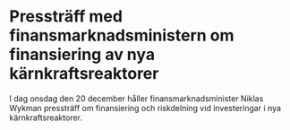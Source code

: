 # Pressträff med finansmarknadsministern om finansiering av nya kärnkraftsreaktorer

I dag onsdag den 20 december håller finansmarknadsminister Niklas Wykman pressträff om finansiering och riskdelning vid investeringar i nya kärnkraftsreaktorer.
